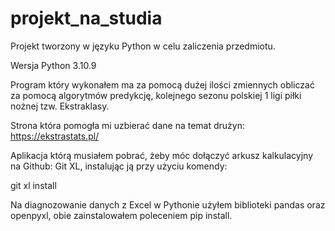 # projekt_na_studia

Projekt tworzony w języku Python w celu zaliczenia przedmiotu.

Wersja Python 3.10.9

Program który wykonałem ma za pomocą dużej ilości zmiennych obliczać za pomocą algorytmów predykcję, kolejnego sezonu polskiej 1 ligi piłki nożnej tzw. Ekstraklasy.

Strona która pomogła mi uzbierać dane na temat drużyn: https://ekstrastats.pl/

Aplikacja którą musiałem pobrać, żeby móc dołączyć arkusz kalkulacyjny na Github: Git XL, instalując ją przy użyciu komendy:

git xl install

Na diagnozowanie danych z Excel w Pythonie użyłem biblioteki pandas oraz openpyxl, 
obie zainstalowałem poleceniem pip install.
